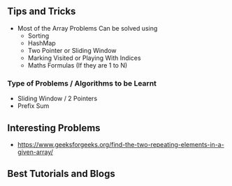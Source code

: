 <h2> Tips and Tricks </h2>

* Most of the Array Problems Can be solved using
    * Sorting
    * HashMap
    * Two Pointer or Sliding Window
    * Marking Visited or Playing With Indices
    * Maths Formulas (If they are 1 to N)

<h3> Type of Problems / Algorithms to be Learnt </h3>

 * Sliding Window / 2 Pointers
 * Prefix Sum

<h2> Interesting Problems </h2>

* https://www.geeksforgeeks.org/find-the-two-repeating-elements-in-a-given-array/


<h2> Best Tutorials and Blogs</h2>